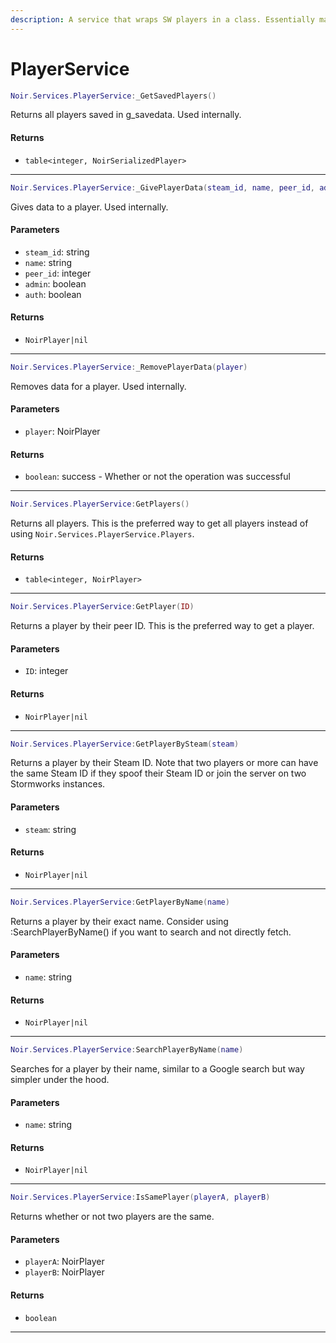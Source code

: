 ```yaml
---
description: A service that wraps SW players in a class. Essentially makes players OOP.
---
```


# PlayerService

```lua
Noir.Services.PlayerService:_GetSavedPlayers()
```

Returns all players saved in g\_savedata. Used internally.

#### Returns

* `table<integer, NoirSerializedPlayer>`

***

```lua
Noir.Services.PlayerService:_GivePlayerData(steam_id, name, peer_id, admin, auth)
```

Gives data to a player. Used internally.

#### Parameters

* `steam_id`: string
* `name`: string
* `peer_id`: integer
* `admin`: boolean
* `auth`: boolean

#### Returns

* `NoirPlayer|nil`

***

```lua
Noir.Services.PlayerService:_RemovePlayerData(player)
```

Removes data for a player. Used internally.

#### Parameters

* `player`: NoirPlayer

#### Returns

* `boolean`: success - Whether or not the operation was successful

***

```lua
Noir.Services.PlayerService:GetPlayers()
```

Returns all players. This is the preferred way to get all players instead of using `Noir.Services.PlayerService.Players`.

#### Returns

* `table<integer, NoirPlayer>`

***

```lua
Noir.Services.PlayerService:GetPlayer(ID)
```

Returns a player by their peer ID. This is the preferred way to get a player.

#### Parameters

* `ID`: integer

#### Returns

* `NoirPlayer|nil`

***

```lua
Noir.Services.PlayerService:GetPlayerBySteam(steam)
```

Returns a player by their Steam ID. Note that two players or more can have the same Steam ID if they spoof their Steam ID or join the server on two Stormworks instances.

#### Parameters

* `steam`: string

#### Returns

* `NoirPlayer|nil`

***

```lua
Noir.Services.PlayerService:GetPlayerByName(name)
```

Returns a player by their exact name. Consider using :SearchPlayerByName() if you want to search and not directly fetch.

#### Parameters

* `name`: string

#### Returns

* `NoirPlayer|nil`

***

```lua
Noir.Services.PlayerService:SearchPlayerByName(name)
```

Searches for a player by their name, similar to a Google search but way simpler under the hood.

#### Parameters

* `name`: string

#### Returns

* `NoirPlayer|nil`

***

```lua
Noir.Services.PlayerService:IsSamePlayer(playerA, playerB)
```

Returns whether or not two players are the same.

#### Parameters

* `playerA`: NoirPlayer
* `playerB`: NoirPlayer

#### Returns

* `boolean`

***
